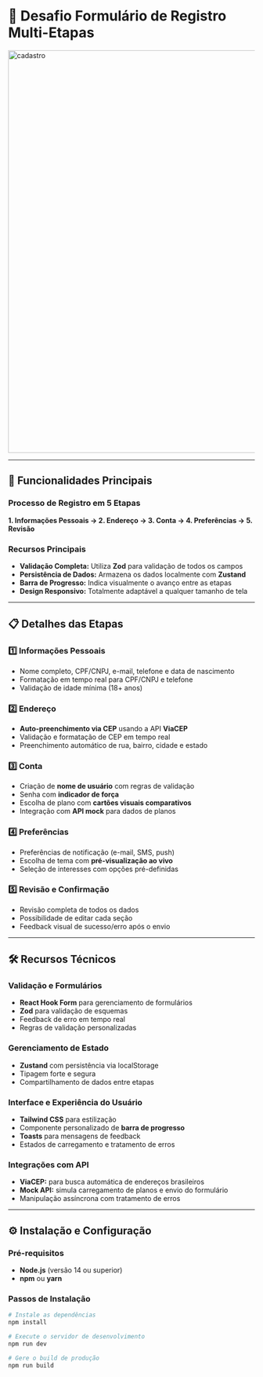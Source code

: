 

# 🧭 Desafio Formulário de Registro Multi-Etapas

<img width="730" height="820" alt="cadastro" src="https://github.com/user-attachments/assets/eee6e25e-86f2-4f6e-a575-5026b1b470a3" />

---

## 🚀 Funcionalidades Principais

### Processo de Registro em 5 Etapas

**1. Informações Pessoais → 2. Endereço → 3. Conta → 4. Preferências → 5. Revisão**

### Recursos Principais

- **Validação Completa:** Utiliza **Zod** para validação de todos os campos
- **Persistência de Dados:** Armazena os dados localmente com **Zustand**
- **Barra de Progresso:** Indica visualmente o avanço entre as etapas
- **Design Responsivo:** Totalmente adaptável a qualquer tamanho de tela

---

## 📋 Detalhes das Etapas

### 1️⃣ Informações Pessoais

- Nome completo, CPF/CNPJ, e-mail, telefone e data de nascimento
- Formatação em tempo real para CPF/CNPJ e telefone
- Validação de idade mínima (18+ anos)

### 2️⃣ Endereço

- **Auto-preenchimento via CEP** usando a API **ViaCEP**
- Validação e formatação de CEP em tempo real
- Preenchimento automático de rua, bairro, cidade e estado

### 3️⃣ Conta

- Criação de **nome de usuário** com regras de validação
- Senha com **indicador de força**
- Escolha de plano com **cartões visuais comparativos**
- Integração com **API mock** para dados de planos

### 4️⃣ Preferências

- Preferências de notificação (e-mail, SMS, push)
- Escolha de tema com **pré-visualização ao vivo**
- Seleção de interesses com opções pré-definidas

### 5️⃣ Revisão e Confirmação

- Revisão completa de todos os dados
- Possibilidade de editar cada seção
- Feedback visual de sucesso/erro após o envio

---

## 🛠️ Recursos Técnicos

### Validação e Formulários

- **React Hook Form** para gerenciamento de formulários
- **Zod** para validação de esquemas
- Feedback de erro em tempo real
- Regras de validação personalizadas

### Gerenciamento de Estado

- **Zustand** com persistência via localStorage
- Tipagem forte e segura
- Compartilhamento de dados entre etapas

### Interface e Experiência do Usuário

- **Tailwind CSS** para estilização
- Componente personalizado de **barra de progresso**
- **Toasts** para mensagens de feedback
- Estados de carregamento e tratamento de erros

### Integrações com API

- **ViaCEP:** para busca automática de endereços brasileiros
- **Mock API:** simula carregamento de planos e envio do formulário
- Manipulação assíncrona com tratamento de erros

---

## ⚙️ Instalação e Configuração

### Pré-requisitos

- **Node.js** (versão 14 ou superior)
- **npm** ou **yarn**

### Passos de Instalação

```bash
# Instale as dependências
npm install

# Execute o servidor de desenvolvimento
npm run dev

# Gere o build de produção
npm run build

```
